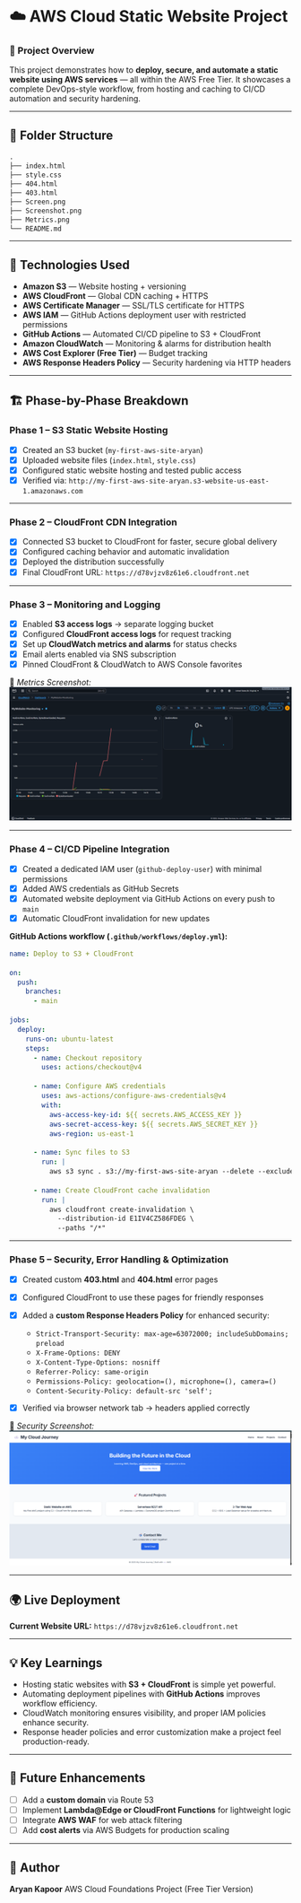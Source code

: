 # ☁️ AWS Cloud Static Website Project

### 🚀 Project Overview

This project demonstrates how to **deploy, secure, and automate a static website using AWS services** — all within the AWS Free Tier.
It showcases a complete DevOps-style workflow, from hosting and caching to CI/CD automation and security hardening.

---

## 📂 Folder Structure

```
.
├── index.html
├── style.css
├── 404.html
├── 403.html
├── Screen.png
├── Screenshot.png
├── Metrics.png
└── README.md
```

---

## 🧩 Technologies Used

* **Amazon S3** — Website hosting + versioning
* **AWS CloudFront** — Global CDN caching + HTTPS
* **AWS Certificate Manager** — SSL/TLS certificate for HTTPS
* **AWS IAM** — GitHub Actions deployment user with restricted permissions
* **GitHub Actions** — Automated CI/CD pipeline to S3 + CloudFront
* **Amazon CloudWatch** — Monitoring & alarms for distribution health
* **AWS Cost Explorer (Free Tier)** — Budget tracking
* **AWS Response Headers Policy** — Security hardening via HTTP headers

---

## 🏗️ Phase-by-Phase Breakdown

### **Phase 1 – S3 Static Website Hosting**

* [x] Created an S3 bucket (`my-first-aws-site-aryan`)
* [x] Uploaded website files (`index.html`, `style.css`)
* [x] Configured static website hosting and tested public access
* [x] Verified via:
  `http://my-first-aws-site-aryan.s3-website-us-east-1.amazonaws.com`

---

### **Phase 2 – CloudFront CDN Integration**

* [x] Connected S3 bucket to CloudFront for faster, secure global delivery
* [x] Configured caching behavior and automatic invalidation
* [x] Deployed the distribution successfully
* [x] Final CloudFront URL:
  `https://d78vjzv8z61e6.cloudfront.net`

---

### **Phase 3 – Monitoring and Logging**

* [x] Enabled **S3 access logs** → separate logging bucket
* [x] Configured **CloudFront access logs** for request tracking
* [x] Set up **CloudWatch metrics and alarms** for status checks
* [x] Email alerts enabled via SNS subscription
* [x] Pinned CloudFront & CloudWatch to AWS Console favorites

📸 *Metrics Screenshot:*
![Metrics](Metrics.png)

---

### **Phase 4 – CI/CD Pipeline Integration**

* [x] Created a dedicated IAM user (`github-deploy-user`) with minimal permissions
* [x] Added AWS credentials as GitHub Secrets
* [x] Automated website deployment via GitHub Actions on every push to `main`
* [x] Automatic CloudFront invalidation for new updates

**GitHub Actions workflow (`.github/workflows/deploy.yml`):**

```yaml
name: Deploy to S3 + CloudFront

on:
  push:
    branches:
      - main

jobs:
  deploy:
    runs-on: ubuntu-latest
    steps:
      - name: Checkout repository
        uses: actions/checkout@v4

      - name: Configure AWS credentials
        uses: aws-actions/configure-aws-credentials@v4
        with:
          aws-access-key-id: ${{ secrets.AWS_ACCESS_KEY }}
          aws-secret-access-key: ${{ secrets.AWS_SECRET_KEY }}
          aws-region: us-east-1

      - name: Sync files to S3
        run: |
          aws s3 sync . s3://my-first-aws-site-aryan --delete --exclude ".git/*" --exclude ".github/*"

      - name: Create CloudFront cache invalidation
        run: |
          aws cloudfront create-invalidation \
            --distribution-id E1IV4CZ586FDEG \
            --paths "/*"
```


---

### **Phase 5 – Security, Error Handling & Optimization**

* [x] Created custom **403.html** and **404.html** error pages
* [x] Configured CloudFront to use these pages for friendly responses
* [x] Added a **custom Response Headers Policy** for enhanced security:

  * `Strict-Transport-Security: max-age=63072000; includeSubDomains; preload`
  * `X-Frame-Options: DENY`
  * `X-Content-Type-Options: nosniff`
  * `Referrer-Policy: same-origin`
  * `Permissions-Policy: geolocation=(), microphone=(), camera=()`
  * `Content-Security-Policy: default-src 'self';`
* [x] Verified via browser network tab → headers applied correctly

📸 *Security Screenshot:*
![Security](Screenshot.png)

---

## 🌍 Live Deployment

**Current Website URL:**
`https://d78vjzv8z61e6.cloudfront.net`

---

## 💡 Key Learnings

* Hosting static websites with **S3 + CloudFront** is simple yet powerful.
* Automating deployment pipelines with **GitHub Actions** improves workflow efficiency.
* CloudWatch monitoring ensures visibility, and proper IAM policies enhance security.
* Response header policies and error customization make a project feel production-ready.

---

## 🚀 Future Enhancements

* [ ] Add a **custom domain** via Route 53
* [ ] Implement **Lambda@Edge or CloudFront Functions** for lightweight logic
* [ ] Integrate **AWS WAF** for web attack filtering
* [ ] Add **cost alerts** via AWS Budgets for production scaling

---

## 🧠 Author

**Aryan Kapoor**
AWS Cloud Foundations Project (Free Tier Version)
